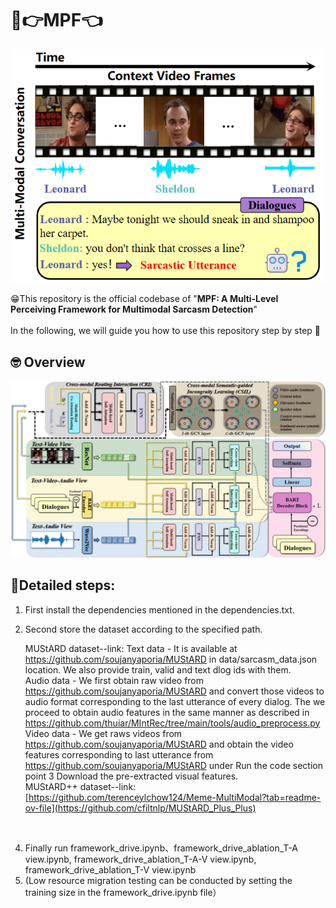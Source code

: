 # 🤣👉MPF👈
<p align="center">
<img src="introduction.png" width="500 height="500">
</p>

😁This repository is the official codebase of "**MPF: A Multi-Level Perceiving Framework for Multimodal Sarcasm Detection**"
</br>
</br>
In the following, we will guide you how to use this repository step by step 🤗

## 🤓 Overview
<p align="center">
  <img src="framework.png" width="900 height="900"
</p>

## 📣Detailed steps:
1. First install the dependencies mentioned in the dependencies.txt.
2. Second store the dataset according to the specified path.

	MUStARD dataset--link:
	Text data - It is available at https://github.com/soujanyaporia/MUStARD in data/sarcasm_data.json location. We also provide train, valid and text dlog ids with them.
 <br /> Audio data - We first obtain raw video from https://github.com/soujanyaporia/MUStARD and convert those videos to audio format corresponding to the last utterance of every dialog. The we proceed to obtain audio features in the same manner as described in https://github.com/thuiar/MIntRec/tree/main/tools/audio_preprocess.py
<br /> Video data - We get raws videos from https://github.com/soujanyaporia/MUStARD and obtain the video features corresponding to last utterance from https://github.com/soujanyaporia/MUStARD under Run the code section point 3 Download the pre-extracted visual features.
 <br /> MUStARD++ dataset--link: [https://github.com/terenceylchow124/Meme-MultiModal?tab=readme-ov-file](https://github.com/cfiltnlp/MUStARD_Plus_Plus)
<br />

4. Finally run framework_drive.ipynb、framework_drive_ablation_T-A view.ipynb, framework_drive_ablation_T-A-V view.ipynb, framework_drive_ablation_T-V view.ipynb
5. (Low resource migration testing can be conducted by setting the training size in the framework_drive.ipynb file）


